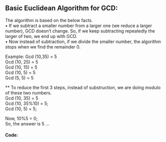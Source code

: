 ## Basic Euclidean Algorithm for GCD: 

The algorithm is based on the below facts.  
•	If we subtract a smaller number from a larger one (we reduce a larger number), GCD doesn’t change. So, if we keep subtracting repeatedly the larger of two, we end up with GCD.  
•	Now instead of subtraction, if we divide the smaller number, the algorithm stops when we find the remainder 0.  

Example:
Gcd (10,35) = 5  
Gcd (10, 25) = 5  
Gcd (10, 15) = 5  
Gcd (10, 5) = 5  
Gcd (5, 5) = 5  

** To reduce the first 3 steps, instead of substruction, we are doing modulo of these two numbers.  
Gcd (10, 35) = 5  
Gcd (10, 35%10) = 5;  
Gcd (10, 5) = 5;  

Now, 10%5 = 0;  
So, the answer is 5 ... 

#### Code:

